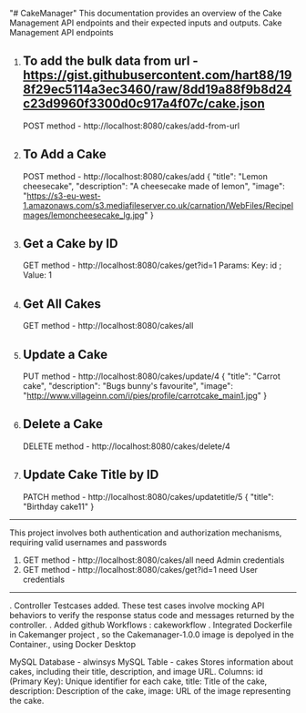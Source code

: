 "# CakeManager" 
This documentation provides an overview of the Cake Management API endpoints and their expected inputs and outputs.
Cake Management API endpoints

1. To add the bulk data  from url - https://gist.githubusercontent.com/hart88/198f29ec5114a3ec3460/raw/8dd19a88f9b8d24c23d9960f3300d0c917a4f07c/cake.json
   -------------------------------------------------------------------------------------------------------------------------------------------------------
   POST method - http://localhost:8080/cakes/add-from-url
   
2. To Add a Cake
   -------------
   POST method - http://localhost:8080/cakes/add
{
    "title": "Lemon cheesecake",
    "description": "A cheesecake made of lemon",
    "image": "https://s3-eu-west-1.amazonaws.com/s3.mediafileserver.co.uk/carnation/WebFiles/RecipeImages/lemoncheesecake_lg.jpg"
}
3. Get a Cake by ID
   ----------------
   GET method - http://localhost:8080/cakes/get?id=1
    Params: Key: id ; Value: 1
4. Get All Cakes
   -------------
   GET method - http://localhost:8080/cakes/all
5. Update a Cake
   -------------
   PUT method - http://localhost:8080/cakes/update/4
   {
    "title": "Carrot cake",
    "description": "Bugs bunny's favourite",
    "image": "http://www.villageinn.com/i/pies/profile/carrotcake_main1.jpg"
}
6. Delete a Cake
    --------------
   DELETE method - http://localhost:8080/cakes/delete/4
   
7. Update Cake Title by ID
    --------------------------
   PATCH method - http://localhost:8080/cakes/updatetitle/5
   {
    "title": "Birthday cake11"
}

-------------------------------------------------------------------------------------------------
This project involves both authentication and authorization mechanisms, requiring valid usernames and passwords 
1. GET method - http://localhost:8080/cakes/all
need Admin credentials
2. GET method - http://localhost:8080/cakes/get?id=1
need User credentials
-----------------------------------------------------------------------------------------------------------
. Controller Testcases added. These test cases involve mocking API behaviors to verify the response status code and messages returned by the controller.
. Added github Workflows : cakeworkflow
. Integrated Dockerfile in Cakemanger project , so the Cakemanager-1.0.0 image is depolyed in the Container., using Docker Desktop

MySQL Database - alwinsys
MySQL Table - cakes
Stores information about cakes, including their title, description, and image URL.
Columns: id (Primary Key): Unique identifier for each cake, title: Title of the cake, description: Description of the cake, image: URL of the image representing the cake.
